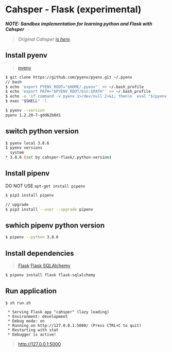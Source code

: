 # Cahsper - Flask (experimental)

_**NOTE: Sandbox implementation for learning python and Flask with Cahsper**_

> _Original Cahsper [is here](https://github.com/YoshinoriN/cahsper)._

## Install pyenv

> [pyenv](https://github.com/pyenv/pyenv)

```sh
$ git clone https://github.com/pyenv/pyenv.git ~/.pyenv
// bash
$ echo 'export PYENV_ROOT="$HOME/.pyenv"' >> ~/.bash_profile
$ echo 'export PATH="$PYENV_ROOT/bin:$PATH"' >> ~/.bash_profile
$ echo -e 'if command -v pyenv 1>/dev/null 2>&1; then\n  eval "$(pyenv init -)"\nfi' >> ~/.bash_profile
$ exec "$SHELL" -l

$ pyenv --version
pyenv 1.2.20-7-gdd62b0d1
```

## switch python version

```sh
$ pyenv local 3.8.6
$ pyenv versions
  system
* 3.8.6 (set by cahsper-flask/.python-version)
```

## Install pipenv

DO NOT USE `apt-get install pipenv`

```sh
$ pip3 install pipenv

// upgrade
$ pip3 install --user --upgrade pipenv
```

## swhich pipenv python version

```sh
$ pipenv --python 3.8.6
```

## Install dependencies

> [Flask](https://flask.palletsprojects.com/en/1.1.x/)
> [Flask SQLAlchemy](https://flask-sqlalchemy.palletsprojects.com/en/2.x/)

```sh
$ pipenv install flask flask-sqlalchemy
```

## Run application

```
$ sh run.sh

 * Serving Flask app "cahsper" (lazy loading)
 * Environment: development
 * Debug mode: on
 * Running on http://127.0.0.1:5000/ (Press CTRL+C to quit)
 * Restarting with stat
 * Debugger is active!
```

> http://127.0.0.1:5000
